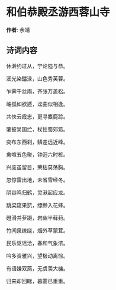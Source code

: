 # 和伯恭殿丞游西蓉山寺

**作者**: 余靖

## 诗词内容

休澣约过从，宁论隘与恭。

溪光染醽渌，山色秀芙蓉。

乍霁千丝雨，齐张万盖松。

岫孤如欲遁，迳曲似相逢。

共怏云霞志，更寻麋鹿踪。

氅披吴国纻，杖拄蜀郊筇。

奕布东西刹，鳞差远近峰。

禽喧五色聚，钟迥六时桩。

兴废虽留目，荣枯莫荡胸。

忽惊雷出地，未省雪经冬。

阴谷鸣归鹤，灵湫起应龙。

跳梁窥果狖，缥缈入花蜂。

磴滑并萝蹑，岩幽半藓葑。

竹间泉缭绕，烟外草蒙茸。

民乐讴谣洽，春和气象浓。

吟多资雅兴，望极动离悰。

有语嫌双燕，无虞羡大槦。

归来却回睇，暮雾已重重。

